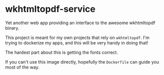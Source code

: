 # wkhtmltopdf-service
Yet another web app providing an interface to the awesome wkhtmltopdf binary.

This project is meant for my own projects that rely on `wkhtmltopdf`.  I'm trying
to dockerize my apps, and this will be very handy in doing that!

The hardest part about this is getting the fonts correct.

If you can't use this image directly, hopefully the `Dockerfile` can guide you
most of the way.
